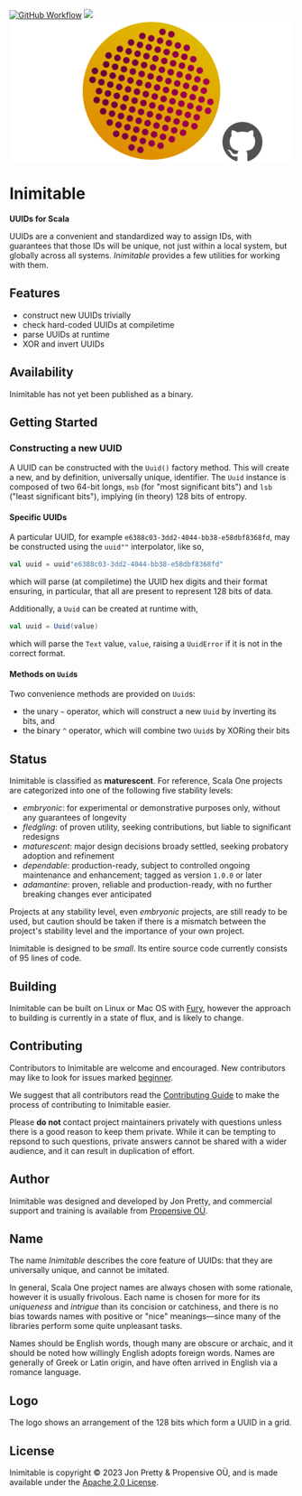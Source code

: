 [<img alt="GitHub Workflow" src="https://img.shields.io/github/actions/workflow/status/propensive/inimitable/main.yml?style=for-the-badge" height="24">](https://github.com/propensive/inimitable/actions)
[<img src="https://img.shields.io/discord/633198088311537684?color=8899f7&label=DISCORD&style=for-the-badge" height="24">](https://discord.gg/7b6mpF6Qcf)
<img src="/doc/images/github.png" valign="middle">

# Inimitable

__UUIDs for Scala__

UUIDs are a convenient and standardized way to assign IDs, with guarantees that
those IDs will be unique, not just within a local system, but globally across
all systems. _Inimitable_ provides a few utilities for working with them.

## Features

- construct new UUIDs trivially
- check hard-coded UUIDs at compiletime
- parse UUIDs at runtime
- XOR and invert UUIDs


## Availability

Inimitable has not yet been published as a binary.

## Getting Started

### Constructing a new UUID

A UUID can be constructed with the `Uuid()` factory method. This will create a
new, and by definition, universally unique, identifier. The `Uuid` instance is
composed of two 64-bit longs, `msb` (for "most significant bits") and `lsb`
("least significant bits"), implying (in theory) 128 bits of entropy.

#### Specific UUIDs

A particular UUID, for example `e6388c03-3dd2-4044-bb38-e58dbf8368fd`, may be
constructed using the `uuid""` interpolator, like so,
```scala
val uuid = uuid"e6388c03-3dd2-4044-bb38-e58dbf8368fd"
```
which will parse (at compiletime) the UUID hex digits and their format
ensuring, in particular, that all are present to represent 128 bits of data.

Additionally, a `Uuid` can be created at runtime with,
```scala
val uuid = Uuid(value)
```
which will parse the `Text` value, `value`, raising a `UuidError` if it is not
in the correct format.

#### Methods on `Uuid`s

Two convenience methods are provided on `Uuid`s:
- the unary `~` operator, which will construct a new `Uuid` by inverting its bits, and
- the binary `^` operator, which will combine two `Uuid`s by XORing their bits


## Status

Inimitable is classified as __maturescent__. For reference, Scala One projects are
categorized into one of the following five stability levels:

- _embryonic_: for experimental or demonstrative purposes only, without any guarantees of longevity
- _fledgling_: of proven utility, seeking contributions, but liable to significant redesigns
- _maturescent_: major design decisions broady settled, seeking probatory adoption and refinement
- _dependable_: production-ready, subject to controlled ongoing maintenance and enhancement; tagged as version `1.0.0` or later
- _adamantine_: proven, reliable and production-ready, with no further breaking changes ever anticipated

Projects at any stability level, even _embryonic_ projects, are still ready to
be used, but caution should be taken if there is a mismatch between the
project's stability level and the importance of your own project.

Inimitable is designed to be _small_. Its entire source code currently consists
of 95 lines of code.

## Building

Inimitable can be built on Linux or Mac OS with [Fury](/propensive/fury), however
the approach to building is currently in a state of flux, and is likely to
change.

## Contributing

Contributors to Inimitable are welcome and encouraged. New contributors may like to look for issues marked
<a href="https://github.com/propensive/inimitable/labels/beginner">beginner</a>.

We suggest that all contributors read the [Contributing Guide](/contributing.md) to make the process of
contributing to Inimitable easier.

Please __do not__ contact project maintainers privately with questions unless
there is a good reason to keep them private. While it can be tempting to
repsond to such questions, private answers cannot be shared with a wider
audience, and it can result in duplication of effort.

## Author

Inimitable was designed and developed by Jon Pretty, and commercial support and training is available from
[Propensive O&Uuml;](https://propensive.com/).



## Name

The name _Inimitable_ describes the core feature of UUIDs: that they are universally unique, and cannot be imitated.

In general, Scala One project names are always chosen with some rationale, however it is usually
frivolous. Each name is chosen for more for its _uniqueness_ and _intrigue_ than its concision or
catchiness, and there is no bias towards names with positive or "nice" meanings—since many of the
libraries perform some quite unpleasant tasks.

Names should be English words, though many are obscure or archaic, and it should be noted how
willingly English adopts foreign words. Names are generally of Greek or Latin origin, and have
often arrived in English via a romance language.

## Logo

The logo shows an arrangement of the 128 bits which form a UUID in a grid.

## License

Inimitable is copyright &copy; 2023 Jon Pretty & Propensive O&Uuml;, and is made available under the
[Apache 2.0 License](/license.md).
